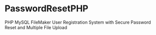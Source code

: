 # PasswordResetPHP
PHP MySQL FileMaker User Registration System with Secure Password Reset and Multiple File Upload
